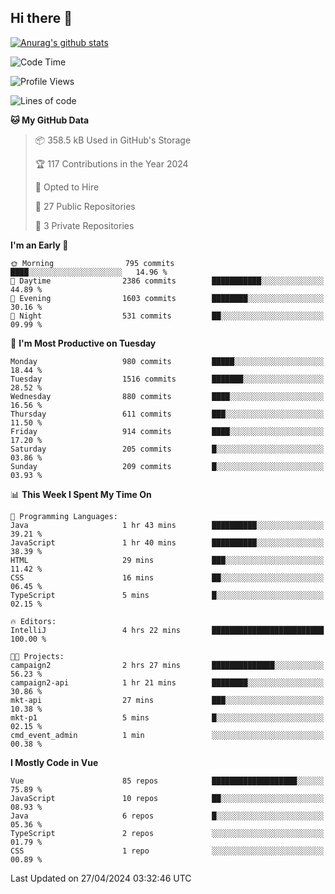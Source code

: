 ## Hi there 👋

[![Anurag's github stats](https://github-readme-stats.vercel.app/api?username=Songwonseok)](https://github.com/anuraghazra/github-readme-stats)



<!--START_SECTION:waka-->
![Code Time](http://img.shields.io/badge/Code%20Time-2%2C818%20hrs%2021%20mins-blue)

![Profile Views](http://img.shields.io/badge/Profile%20Views-2-blue)

![Lines of code](https://img.shields.io/badge/From%20Hello%20World%20I%27ve%20Written-34.8%20million%20lines%20of%20code-blue)

**🐱 My GitHub Data** 

> 📦 358.5 kB Used in GitHub's Storage 
 > 
> 🏆 117 Contributions in the Year 2024
 > 
> 💼 Opted to Hire
 > 
> 📜 27 Public Repositories 
 > 
> 🔑 3 Private Repositories 
 > 
**I'm an Early 🐤** 

```text
🌞 Morning                795 commits         ████░░░░░░░░░░░░░░░░░░░░░   14.96 % 
🌆 Daytime                2386 commits        ███████████░░░░░░░░░░░░░░   44.89 % 
🌃 Evening                1603 commits        ████████░░░░░░░░░░░░░░░░░   30.16 % 
🌙 Night                  531 commits         ██░░░░░░░░░░░░░░░░░░░░░░░   09.99 % 
```
📅 **I'm Most Productive on Tuesday** 

```text
Monday                   980 commits         █████░░░░░░░░░░░░░░░░░░░░   18.44 % 
Tuesday                  1516 commits        ███████░░░░░░░░░░░░░░░░░░   28.52 % 
Wednesday                880 commits         ████░░░░░░░░░░░░░░░░░░░░░   16.56 % 
Thursday                 611 commits         ███░░░░░░░░░░░░░░░░░░░░░░   11.50 % 
Friday                   914 commits         ████░░░░░░░░░░░░░░░░░░░░░   17.20 % 
Saturday                 205 commits         █░░░░░░░░░░░░░░░░░░░░░░░░   03.86 % 
Sunday                   209 commits         █░░░░░░░░░░░░░░░░░░░░░░░░   03.93 % 
```


📊 **This Week I Spent My Time On** 

```text
💬 Programming Languages: 
Java                     1 hr 43 mins        ██████████░░░░░░░░░░░░░░░   39.21 % 
JavaScript               1 hr 40 mins        ██████████░░░░░░░░░░░░░░░   38.39 % 
HTML                     29 mins             ███░░░░░░░░░░░░░░░░░░░░░░   11.42 % 
CSS                      16 mins             ██░░░░░░░░░░░░░░░░░░░░░░░   06.45 % 
TypeScript               5 mins              █░░░░░░░░░░░░░░░░░░░░░░░░   02.15 % 

🔥 Editors: 
IntelliJ                 4 hrs 22 mins       █████████████████████████   100.00 % 

🐱‍💻 Projects: 
campaign2                2 hrs 27 mins       ██████████████░░░░░░░░░░░   56.23 % 
campaign2-api            1 hr 21 mins        ████████░░░░░░░░░░░░░░░░░   30.86 % 
mkt-api                  27 mins             ███░░░░░░░░░░░░░░░░░░░░░░   10.38 % 
mkt-p1                   5 mins              █░░░░░░░░░░░░░░░░░░░░░░░░   02.15 % 
cmd_event_admin          1 min               ░░░░░░░░░░░░░░░░░░░░░░░░░   00.38 % 
```

**I Mostly Code in Vue** 

```text
Vue                      85 repos            ███████████████████░░░░░░   75.89 % 
JavaScript               10 repos            ██░░░░░░░░░░░░░░░░░░░░░░░   08.93 % 
Java                     6 repos             █░░░░░░░░░░░░░░░░░░░░░░░░   05.36 % 
TypeScript               2 repos             ░░░░░░░░░░░░░░░░░░░░░░░░░   01.79 % 
CSS                      1 repo              ░░░░░░░░░░░░░░░░░░░░░░░░░   00.89 % 
```




 Last Updated on 27/04/2024 03:32:46 UTC
<!--END_SECTION:waka-->
